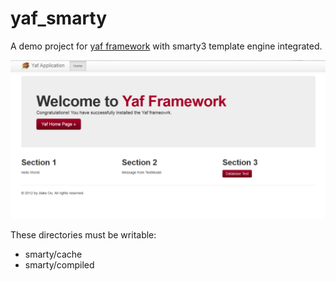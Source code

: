 yaf_smarty
==========

A demo project for [yaf framework](https://github.com/laruence/php-yaf) with smarty3 template engine integrated.

![alt text](screenshot.png)

These directories must be writable:
* smarty/cache
* smarty/compiled

